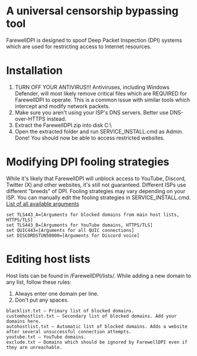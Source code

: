 # A universal censorship bypassing tool
FarewellDPI is designed to spoof Deep Packet Inspection (DPI) systems which are used for restricting access to Internet resources.

# Installation
1) TURN OFF YOUR ANTIVIRUS!!! Antiviruses, including Windows Defender, will most likely remove critical files which are REQUIRED for FarewellDPI to operate. This is a common issue with similar tools which intercept and modify network packets.
2) Make sure you aren't using your ISP's DNS servers. Better use DNS-over-HTTPS instead.
3) Extract the FarewellDPI.zip into disk C:\
4) Open the extracted folder and run SERVICE_INSTALL.cmd as Admin.
Done! You should now be able to access restricted websites.

# Modifying DPI fooling strategies
While it's likely that FarewellDPI will unblock access to YouTube, Discord, Twitter (X) and other websites, it's still not guaranteed. Different ISPs use different "breeds" of DPI. Fooling strategies may vary depending on your ISP.
You can manually edit the fooling strategies in SERVICE_INSTALL.cmd.
[List of all available arguments](https://github.com/bol-van/zapret/blob/master/docs/readme.en.md#nfqws)

```
set TLS443_A=[Arguments for blocked domains from main host lists, HTTPS/TLS]
set TLS443_B=[Arguments for YouTube domains, HTTPS/TLS]
set QUIC443=[Arguments for all QUIC connections]
set DISCORDSTUN50000=[Arguments for Discord voice]
```

# Editing host lists
Host lists can be found in /FarewellDPI/lists/. While adding a new domain to any list, follow these rules:
1) Always enter one domain per line.
2) Don't put any spaces.

```
blacklist.txt — Primary list of blocked domains.
customhostlist.txt — Secondary list of blocked domains. Add your domains here.
autohostlist.txt — Automatic list of blocked domains. Adds a website after several unsuccessful connection attempts.
youtube.txt — YouTube domains.
exclude.txt — Domains which should be ignored by FarewellDPI even if they are unreachable.
```
